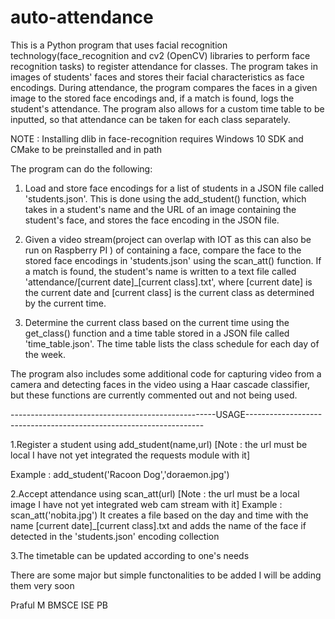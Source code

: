 # auto-attendance


This is a Python program that uses facial recognition technology(face_recognition and cv2 (OpenCV) libraries to perform face recognition tasks) to register attendance for classes. The program takes in images of students' faces and stores their facial characteristics as face encodings. During attendance, the program compares the faces in a given image to the stored face encodings and, if a match is found, logs the student's attendance. The program also allows for a custom time table to be inputted, so that attendance can be taken for each class separately.



NOTE : Installing dlib in face-recognition requires Windows 10 SDK and CMake to be preinstalled and in path



The program can do the following:

1. Load and store face encodings for a list of students in a JSON file called 'students.json'. This is done using the add_student() function, which takes in a student's name and the URL of an image containing the student's face, and stores the face encoding in the JSON file.

2. Given a video stream(project can overlap with IOT as this can also be run on Raspberry PI <subject to certain limitations>) of containing a face, compare the face to the stored face encodings in 'students.json' using the scan_att() function. If a match is found, the student's name is written to a text file called 'attendance/[current date]_[current class].txt', where [current date] is the current date and [current class] is the current class as determined by the current time.

3. Determine the current class based on the current time using the get_class() function and a time table stored in a JSON file called 'time_table.json'. The time table lists the class schedule for each day of the week.

  


The program also includes some additional code for capturing video from a camera and detecting faces in the video using a Haar cascade classifier, but these functions are currently commented out and not being used.
 
 
---------------------------------------------------USAGE-------------------------------------------------------------------

1.Register a student using add_student(name,url) [Note : the url must be local I have not yet integrated the requests module with it]

  Example : add_student('Racoon Dog','doraemon.jpg')


2.Accept attendance using scan_att(url) [Note : the url must be a local image I have not yet integrated web cam stream with it]
  Example : scan_att('nobita.jpg')
  It creates a file based on the day and time with the name [current date]_[current class].txt and adds the name of the       face if detected in the 'students.json' encoding collection
  
  
3.The timetable can be updated according to one's needs 



There are some major but simple functonalities to be added I will be adding them very soon


Praful M
BMSCE ISE PB 
